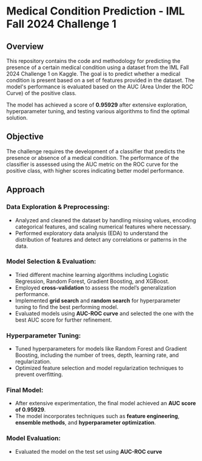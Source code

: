 # Medical Condition Prediction - IML Fall 2024 Challenge 1

## Overview

This repository contains the code and methodology for predicting the presence of a certain medical condition using a dataset from the IML Fall 2024 Challenge 1 on Kaggle. The goal is to predict whether a medical condition is present based on a set of features provided in the dataset. The model's performance is evaluated based on the AUC (Area Under the ROC Curve) of the positive class.

The model has achieved a score of **0.95929** after extensive exploration, hyperparameter tuning, and testing various algorithms to find the optimal solution.

## Objective

The challenge requires the development of a classifier that predicts the presence or absence of a medical condition. The performance of the classifier is assessed using the AUC metric on the ROC curve for the positive class, with higher scores indicating better model performance.

## Approach

### Data Exploration & Preprocessing:

- Analyzed and cleaned the dataset by handling missing values, encoding categorical features, and scaling numerical features where necessary.
- Performed exploratory data analysis (EDA) to understand the distribution of features and detect any correlations or patterns in the data.

### Model Selection & Evaluation:

- Tried different machine learning algorithms including Logistic Regression, Random Forest, Gradient Boosting, and XGBoost.
- Employed **cross-validation** to assess the model’s generalization performance.
- Implemented **grid search** and **random search** for hyperparameter tuning to find the best performing model.
- Evaluated models using **AUC-ROC curve** and selected the one with the best AUC score for further refinement.

### Hyperparameter Tuning:

- Tuned hyperparameters for models like Random Forest and Gradient Boosting, including the number of trees, depth, learning rate, and regularization.
- Optimized feature selection and model regularization techniques to prevent overfitting.

### Final Model:

- After extensive experimentation, the final model achieved an **AUC score of 0.95929**.
- The model incorporates techniques such as **feature engineering**, **ensemble methods**, and **hyperparameter optimization**.

### Model Evaluation:

- Evaluated the model on the test set using **AUC-ROC curve** 

